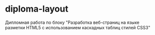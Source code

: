 # diploma-layout
Дипломная работа по блоку "Разработка веб-страниц на языке разметки HTML5 с использованием каскадных таблиц стилей CSS3"
